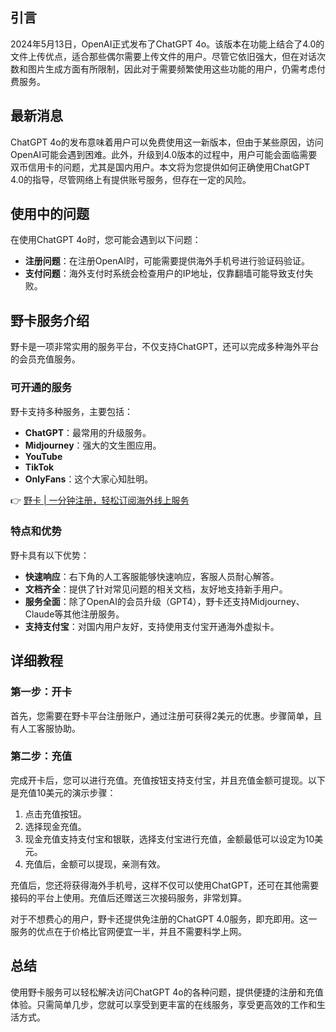 ## 引言

2024年5月13日，OpenAI正式发布了ChatGPT 4o。该版本在功能上结合了4.0的文件上传优点，适合那些偶尔需要上传文件的用户。尽管它依旧强大，但在对话次数和图片生成方面有所限制，因此对于需要频繁使用这些功能的用户，仍需考虑付费服务。

## 最新消息

ChatGPT 4o的发布意味着用户可以免费使用这一新版本，但由于某些原因，访问OpenAI可能会遇到困难。此外，升级到4.0版本的过程中，用户可能会面临需要双币信用卡的问题，尤其是国内用户。本文将为您提供如何正确使用ChatGPT 4.0的指导，尽管网络上有提供账号服务，但存在一定的风险。

## 使用中的问题

在使用ChatGPT 4o时，您可能会遇到以下问题：

- **注册问题**：在注册OpenAI时，可能需要提供海外手机号进行验证码验证。
- **支付问题**：海外支付时系统会检查用户的IP地址，仅靠翻墙可能导致支付失败。

## 野卡服务介绍

野卡是一项非常实用的服务平台，不仅支持ChatGPT，还可以完成多种海外平台的会员充值服务。

### 可开通的服务

野卡支持多种服务，主要包括：

- **ChatGPT**：最常用的升级服务。
- **Midjourney**：强大的文生图应用。
- **YouTube**
- **TikTok**
- **OnlyFans**：这个大家心知肚明。

👉 [野卡 | 一分钟注册，轻松订阅海外线上服务](https://bit.ly/bewildcard)

### 特点和优势

野卡具有以下优势：

- **快速响应**：右下角的人工客服能够快速响应，客服人员耐心解答。
- **文档齐全**：提供了针对常见问题的相关文档，友好地支持新手用户。
- **服务全面**：除了OpenAI的会员升级（GPT4），野卡还支持Midjourney、Claude等其他注册服务。
- **支持支付宝**：对国内用户友好，支持使用支付宝开通海外虚拟卡。

## 详细教程

### 第一步：开卡

首先，您需要在野卡平台注册账户，通过注册可获得2美元的优惠。步骤简单，且有人工客服协助。

### 第二步：充值

完成开卡后，您可以进行充值。充值按钮支持支付宝，并且充值金额可提现。以下是充值10美元的演示步骤：

1. 点击充值按钮。
2. 选择现金充值。
3. 现金充值支持支付宝和银联，选择支付宝进行充值，金额最低可以设定为10美元。
4. 充值后，金额可以提现，亲测有效。

充值后，您还将获得海外手机号，这样不仅可以使用ChatGPT，还可在其他需要接码的平台上使用。充值后还赠送三次接码服务，非常划算。

对于不想费心的用户，野卡还提供免注册的ChatGPT 4.0服务，即充即用。这一服务的优点在于价格比官网便宜一半，并且不需要科学上网。

## 总结

使用野卡服务可以轻松解决访问ChatGPT 4o的各种问题，提供便捷的注册和充值体验。只需简单几步，您就可以享受到更丰富的在线服务，享受更高效的工作和生活方式。